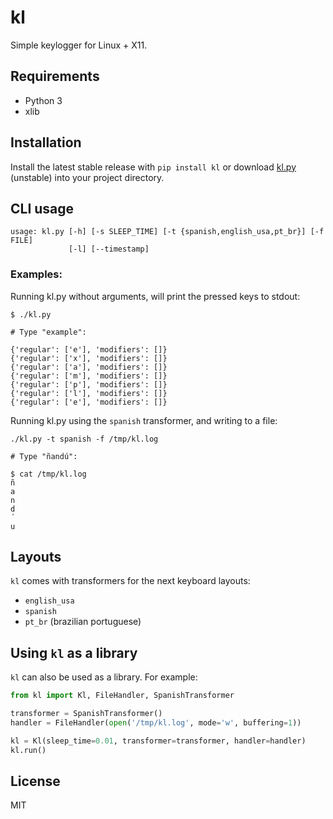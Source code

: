 # kl

Simple keylogger for Linux + X11.


## Requirements

- Python 3
- xlib


## Installation

Install the latest stable release with `pip install kl` or download
[kl.py](https://raw.githubusercontent.com/surrealists/kl/master/kl.py) (unstable)
into your project directory.


## CLI usage

    usage: kl.py [-h] [-s SLEEP_TIME] [-t {spanish,english_usa,pt_br}] [-f FILE]
                 [-l] [--timestamp]

### Examples:

Running kl.py without arguments, will print the pressed keys to stdout:

    $ ./kl.py

    # Type "example":

    {'regular': ['e'], 'modifiers': []}
    {'regular': ['x'], 'modifiers': []}
    {'regular': ['a'], 'modifiers': []}
    {'regular': ['m'], 'modifiers': []}
    {'regular': ['p'], 'modifiers': []}
    {'regular': ['l'], 'modifiers': []}
    {'regular': ['e'], 'modifiers': []}

Running kl.py using the `spanish` transformer, and writing to a file:

    ./kl.py -t spanish -f /tmp/kl.log

    # Type "ñandú":

    $ cat /tmp/kl.log
    ñ
    a
    n
    d
    ´
    u


## Layouts

`kl` comes with transformers for the next keyboard layouts:

- `english_usa`
- `spanish`
- `pt_br` (brazilian portuguese)


## Using `kl` as a library

`kl` can also be used as a library. For example:

```python
from kl import Kl, FileHandler, SpanishTransformer

transformer = SpanishTransformer()
handler = FileHandler(open('/tmp/kl.log', mode='w', buffering=1))

kl = Kl(sleep_time=0.01, transformer=transformer, handler=handler)
kl.run()
```


## License

MIT
